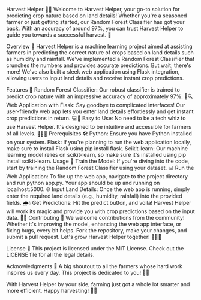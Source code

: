 Harvest Helper 🌾🤖
Welcome to Harvest Helper, your go-to solution for predicting crop nature based on land details! Whether you're a seasoned farmer or just getting started, our Random Forest Classifier has got your back. With an accuracy of around 97%, you can trust Harvest Helper to guide you towards a successful harvest. 🎉

Overview 📝
Harvest Helper is a machine learning project aimed at assisting farmers in predicting the correct nature of crops based on land details such as humidity and rainfall. We've implemented a Random Forest Classifier that crunches the numbers and provides accurate predictions. But wait, there's more! We've also built a sleek web application using Flask integration, allowing users to input land details and receive instant crop predictions.

Features 🌟
Random Forest Classifier: Our robust classifier is trained to predict crop nature with an impressive accuracy of approximately 97%. 🌿🔍
Web Application with Flask: Say goodbye to complicated interfaces! Our user-friendly web app lets you enter land details effortlessly and get instant crop predictions in return. 💻🌾
Easy to Use: No need to be a tech whiz to use Harvest Helper. It's designed to be intuitive and accessible for farmers of all levels. 🚜👨‍🌾
Prerequisites 🛠️
Python: Ensure you have Python installed on your system.
Flask: If you're planning to run the web application locally, make sure to install Flask using pip install flask.
Scikit-learn: Our machine learning model relies on scikit-learn, so make sure it's installed using pip install scikit-learn.
Usage 🚀
Train the Model: If you're diving into the code, start by training the Random Forest Classifier using your dataset. 📊
Run the Web Application: To fire up the web app, navigate to the project directory and run python app.py. Your app should be up and running on localhost:5000. 🌐
Input Land Details: Once the web app is running, simply enter the required land details (e.g., humidity, rainfall) into the provided fields. 🌧️💧
Get Predictions: Hit the predict button, and voila! Harvest Helper will work its magic and provide you with crop predictions based on the input data. 🎩✨
Contributing 🤝
We welcome contributions from the community! Whether it's improving the model, enhancing the web app interface, or fixing bugs, every bit helps. Fork the repository, make your changes, and submit a pull request. Let's grow Harvest Helper together! 🌱👩‍🌾

License 📜
This project is licensed under the MIT License. Check out the LICENSE file for all the legal details.

Acknowledgments 🙌
A big shoutout to all the farmers whose hard work inspires us every day. This project is dedicated to you! 🚜🌟

With Harvest Helper by your side, farming just got a whole lot smarter and more efficient. Happy harvesting! 🌾🚀
